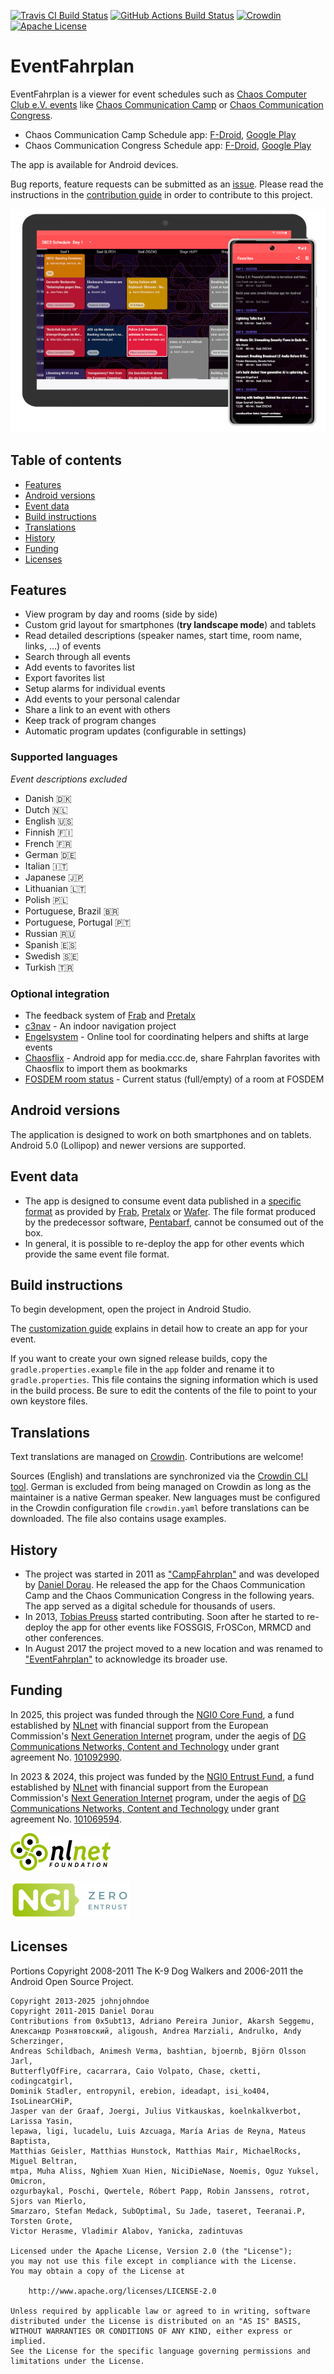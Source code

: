 [![Travis CI Build Status](https://app.travis-ci.com/EventFahrplan/EventFahrplan.svg?branch=master)](https://app.travis-ci.com/EventFahrplan/EventFahrplan) [![GitHub Actions Build Status](https://github.com/EventFahrplan/EventFahrplan/actions/workflows/build.yaml/badge.svg)](https://github.com/EventFahrplan/EventFahrplan/actions/workflows/build.yaml) [![Crowdin](https://badges.crowdin.net/eventfahrplan/localized.svg)](https://crowdin.com/project/eventfahrplan) [![Apache License](http://img.shields.io/badge/license-Apache%20License%202.0-lightgrey.svg)](http://choosealicense.com/licenses/apache-2.0/)

# EventFahrplan

EventFahrplan is a viewer for event schedules such as
[Chaos Computer Club e.V. events][ccc-events] like [Chaos Communication Camp][camp-website]
or [Chaos Communication Congress][congress-website].

- Chaos Communication Camp Schedule app: [F-Droid][camp-app-fdroid], [Google Play][camp-app-google-play]
- Chaos Communication Congress Schedule app: [F-Droid][congress-app-fdroid], [Google Play][congress-app-google-play]

The app is available for Android devices.

Bug reports, feature requests can be submitted as an [issue][issues-github].
Please read the instructions in the [contribution guide](CONTRIBUTING.md) in order to contribute to this project.

![Picture of the 38C3 Schedule on tablet and phone](gfx/EventFahrplan-38C3-tablet-phone.png)

## Table of contents

- [Features](#features)
- [Android versions](#android-versions)
- [Event data](#event-data)
- [Build instructions](#build-instructions)
- [Translations](#translations)
- [History](#history)
- [Funding](#funding)
- [Licenses](#licenses)

## Features

* View program by day and rooms (side by side)
* Custom grid layout for smartphones (**try landscape mode**) and tablets
* Read detailed descriptions (speaker names, start time, room name, links, ...) of events
* Search through all events
* Add events to favorites list
* Export favorites list
* Setup alarms for individual events
* Add events to your personal calendar
* Share a link to an event with others
* Keep track of program changes
* Automatic program updates (configurable in settings)


### Supported languages
*Event descriptions excluded*
- Danish 🇩🇰
- Dutch 🇳🇱
- English 🇺🇸
- Finnish 🇫🇮
- French 🇫🇷
- German 🇩🇪
- Italian 🇮🇹
- Japanese 🇯🇵
- Lithuanian 🇱🇹
- Polish 🇵🇱
- Portuguese, Brazil 🇧🇷
- Portuguese, Portugal 🇵🇹
- Russian 🇷🇺
- Spanish 🇪🇸
- Swedish 🇸🇪
- Turkish 🇹🇷

### Optional integration

* The feedback system of [Frab][frab-website] and [Pretalx][pretalx-website]
* [c3nav][c3nav-github] - An indoor navigation project
* [Engelsystem][engelsystem-website] - Online tool for coordinating helpers and shifts at large events
* [Chaosflix][chaosflix-github] - Android app for media.ccc.de, share Fahrplan favorites with Chaosflix to import them as bookmarks
* [FOSDEM room status][fosdem-room-status-website] - Current status (full/empty) of a room at FOSDEM


## Android versions

The application is designed to work on both smartphones and on tablets.
Android 5.0 (Lollipop) and newer versions are supported.


## Event data

* The app is designed to consume event data published in a [specific format][frab-schedule-xml-spec]
as provided by [Frab][frab-website], [Pretalx][pretalx-website] or [Wafer][wafer-website].
The file format produced by the predecessor software, [Pentabarf][pentabarf-github],
cannot be consumed out of the box.
* In general, it is possible to re-deploy the app for other events which
provide the same event file format.

## Build instructions

To begin development, open the project in Android Studio.

The [customization guide][customization-guide] explains in detail how to create an app for your event.

If you want to create your own signed release builds, copy the `gradle.properties.example` file in the `app` folder
and rename it to `gradle.properties`. This file contains the signing information which is used in the build process.
Be sure to edit the contents of the file to point to your own keystore files.

## Translations

Text translations are managed on [Crowdin][crowdin-eventfahrplan-website]. Contributions are welcome!

Sources (English) and translations are synchronized via the [Crowdin CLI tool][crowdin-cli-tool-website].
German is excluded from being managed on Crowdin as long as the maintainer is a native German speaker.
New languages must be configured in the Crowdin configuration file `crowdin.yaml` before translations
can be downloaded. The file also contains usage examples.

## History

* The project was started in 2011 as ["CampFahrplan"][campfahrplan-github] and was developed
by [Daniel Dorau][tuxmobil-github]. He released the app for the Chaos Communication Camp
and the Chaos Communication Congress in the following years. The app served as a digital
schedule for thousands of users.
* In 2013, [Tobias Preuss][johnjohndoe-github] started contributing. Soon after he
started to re-deploy the app for other events like FOSSGIS, FrOSCon, MRMCD and
other conferences.
* In August 2017 the project moved to a new location and was renamed to
["EventFahrplan"][eventfahrplan-github] to acknowledge its broader use.

## Funding

In 2025, this project was funded through the [NGI0 Core Fund](https://nlnet.nl/core), a fund
established by [NLnet](https://nlnet.nl) with financial support from the European Commission's
[Next Generation Internet](https://ngi.eu) program, under the aegis of [DG Communications
Networks, Content and Technology](https://commission.europa.eu/about-european-commission/departments-and-executive-agencies/communications-networks-content-and-technology_en) under grant agreement
No. [101092990](https://cordis.europa.eu/project/id/101092990).

In 2023 & 2024, this project was funded by the [NGI0 Entrust Fund](https://nlnet.nl/entrust), a fund
established by [NLnet](https://nlnet.nl) with financial support from the European Commission's
[Next Generation Internet](https://ngi.eu) program, under the aegis of [DG Communications Networks,
Content and Technology](https://commission.europa.eu/about-european-commission/departments-and-executive-agencies/communications-networks-content-and-technology_en) under grant agreement 
No. [101069594](https://cordis.europa.eu/project/id/101069594).

![Logo NLnet: abstract logo of four people seen from above](gfx/nlnet-banner-160x60.png)

![Logo NGI Zero: letterlogo shaped like a tag](gfx/ngi0entrust-banner-191x60.png)

## Licenses

Portions Copyright 2008-2011 The K-9 Dog Walkers and 2006-2011 the Android Open Source Project.


```
Copyright 2013-2025 johnjohndoe
Copyright 2011-2015 Daniel Dorau
Contributions from 0x5ubt13, Adriano Pereira Junior, Akarsh Seggemu,
Александр Рознятовский, aligoush, Andrea Marziali, Andrulko, Andy Scherzinger,
Andreas Schildbach, Animesh Verma, bashtian, bjoernb, Björn Olsson Jarl,
ButterflyOfFire, cacarrara, Caio Volpato, Chase, cketti, codingcatgirl,
Dominik Stadler, entropynil, erebion, ideadapt, isi_ko404, IsoLinearCHiP,
Jasper van der Graaf, Joergi, Julius Vitkauskas, koelnkalkverbot, Larissa Yasin,
lepawa, ligi, lucadelu, Luis Azcuaga, María Arias de Reyna, Mateus Baptista,
Matthias Geisler, Matthias Hunstock, Matthias Mair, MichaelRocks, Miguel Beltran,
mtpa, Muha Aliss, Nghiem Xuan Hien, NiciDieNase, Noemis, Oguz Yuksel, Omicron,
ozgurbaykal, Poschi, Qwertele, Róbert Papp, Robin Janssens, rotrot, Sjors van Mierlo,
Smarzaro, Stefan Medack, SubOptimal, Su Jade, taseret, Teeranai.P, Torsten Grote,
Victor Herasme, Vladimir Alabov, Yanicka, zadintuvas

Licensed under the Apache License, Version 2.0 (the "License");
you may not use this file except in compliance with the License.
You may obtain a copy of the License at

    http://www.apache.org/licenses/LICENSE-2.0

Unless required by applicable law or agreed to in writing, software
distributed under the License is distributed on an "AS IS" BASIS,
WITHOUT WARRANTIES OR CONDITIONS OF ANY KIND, either express or implied.
See the License for the specific language governing permissions and
limitations under the License.
```

[c3nav-github]: https://github.com/c3nav
[campfahrplan-github]: https://github.com/tuxmobil/CampFahrplan
[camp-app-fdroid]: https://f-droid.org/packages/info.metadude.android.cccamp.schedule
[camp-app-google-play]: https://play.google.com/store/apps/details?id=info.metadude.android.cccamp.schedule
[camp-website]: https://events.ccc.de/camp/
[ccc-events]: http://events.ccc.de
[chaosflix-github]: https://github.com/NiciDieNase/chaosflix
[congress-app-fdroid]: https://f-droid.org/packages/info.metadude.android.congress.schedule
[congress-app-google-play]: https://play.google.com/store/apps/details?id=info.metadude.android.congress.schedule
[congress-website]: https://events.ccc.de/congress/
[customization-guide]: docs/CUSTOMIZING.md
[crowdin-eventfahrplan-website]: https://crowdin.com/project/eventfahrplan
[crowdin-cli-tool-website]: https://crowdin.github.io/crowdin-cli/
[engelsystem-website]: https://engelsystem.de
[eventfahrplan-github]: https://github.com/EventFahrplan/EventFahrplan
[frab-schedule-xml-spec]: https://github.com/voc/schedule/tree/master/validator/xsd
[frab-website]: https://frab.github.io/frab/
[fosdem-room-status-website]: https://api.fosdem.org
[issues-github]: https://github.com/EventFahrplan/EventFahrplan/issues
[johnjohndoe-github]: https://github.com/johnjohndoe
[pentabarf-github]: https://github.com/nevs/pentabarf
[pretalx-website]: https://pretalx.com
[tuxmobil-github]: https://github.com/tuxmobil
[wafer-website]: https://wafer.readthedocs.io
